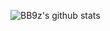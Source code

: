 ![BB9z's github stats](https://github-readme-stats.vercel.app/api?username=bb9z&show_icons=1&hide_border=1&hide_title=1)
